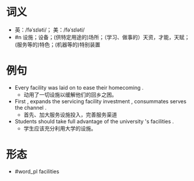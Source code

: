 # 词义
- 英：/fəˈsɪləti/； 美：/fəˈsɪləti/
- #n 设施；设备；(供特定用途的)场所；（学习、做事的）天资，才能，天赋；(服务等的)特色；(机器等的)特别装置
# 例句
- Every facility was laid on to ease their homecoming .
	- 动用了一切设施以缓解他们的回乡之困。
- First , expands the servicing facility investment , consummates serves the channel .
	- 首先、加大服务设施投入，完善服务渠道
- Students should take full advantage of the university 's facilities .
	- 学生应该充分利用大学的设施。
# 形态
- #word_pl facilities
